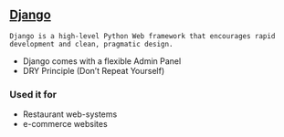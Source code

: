 ## [Django](https://github.com/django/django)
```
Django is a high-level Python Web framework that encourages rapid development and clean, pragmatic design.
```

- Django comes with a flexible Admin Panel
- DRY Principle (Don’t Repeat Yourself)

### Used it for
- Restaurant web-systems
- e-commerce websites
